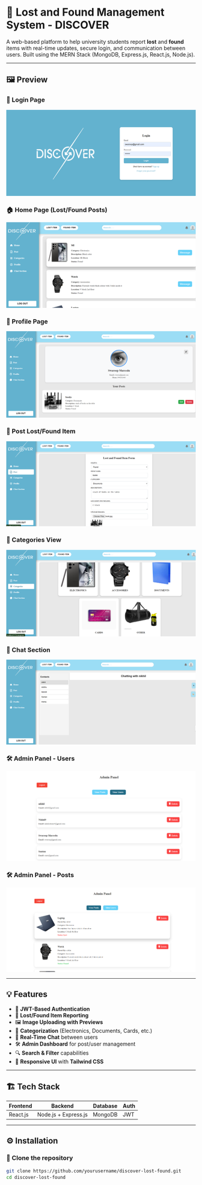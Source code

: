 # 🧭 Lost and Found Management System - DISCOVER

A web-based platform to help university students report **lost** and **found** items with real-time updates, secure login, and communication between users. Built using the MERN Stack (MongoDB, Express.js, React.js, Node.js).

---

## 🖼️ Preview

### 🔐 Login Page
![Login](https://github.com/mjsswaroop/discover/blob/11b15eaf19477375c47f5c987fbf6419c966ee39/SDPM/screenshots/login.png)

### 🏠 Home Page (Lost/Found Posts)
![Home](https://github.com/mjsswaroop/discover/blob/11b15eaf19477375c47f5c987fbf6419c966ee39/SDPM/screenshots/home.png)

### 👤 Profile Page
![Profile](https://github.com/mjsswaroop/discover/blob/11b15eaf19477375c47f5c987fbf6419c966ee39/SDPM/screenshots/profile.png)

### 📝 Post Lost/Found Item
![Post](https://github.com/mjsswaroop/discover/blob/11b15eaf19477375c47f5c987fbf6419c966ee39/SDPM/screenshots/post.png)

### 📂 Categories View
![Categories](https://github.com/mjsswaroop/discover/blob/11b15eaf19477375c47f5c987fbf6419c966ee39/SDPM/screenshots/categories.png)

### 💬 Chat Section
![Chat Section](https://github.com/mjsswaroop/discover/blob/11b15eaf19477375c47f5c987fbf6419c966ee39/SDPM/screenshots/chatsection.png)

### 🛠 Admin Panel - Users
![Admin Users](https://github.com/mjsswaroop/discover/blob/11b15eaf19477375c47f5c987fbf6419c966ee39/SDPM/screenshots/admin%20frofile.png)

### 🛠 Admin Panel - Posts
![Admin Posts](https://github.com/mjsswaroop/discover/blob/11b15eaf19477375c47f5c987fbf6419c966ee39/SDPM/screenshots/admin%20post.png)

---

## 💡 Features

- 🔐 **JWT-Based Authentication**  
- 🧾 **Lost/Found Item Reporting**
- 🖼 **Image Uploading with Previews**
- 📁 **Categorization** (Electronics, Documents, Cards, etc.)
- 💬 **Real-Time Chat** between users
- 🛠 **Admin Dashboard** for post/user management
- 🔍 **Search & Filter** capabilities
- 📱 **Responsive UI** with **Tailwind CSS**

---

## 🏗️ Tech Stack

| Frontend | Backend | Database | Auth |
|----------|---------|----------|------|
| React.js | Node.js + Express.js | MongoDB | JWT |

---

## ⚙️ Installation

### 🚀 Clone the repository
```bash
git clone https://github.com/yourusername/discover-lost-found.git
cd discover-lost-found
